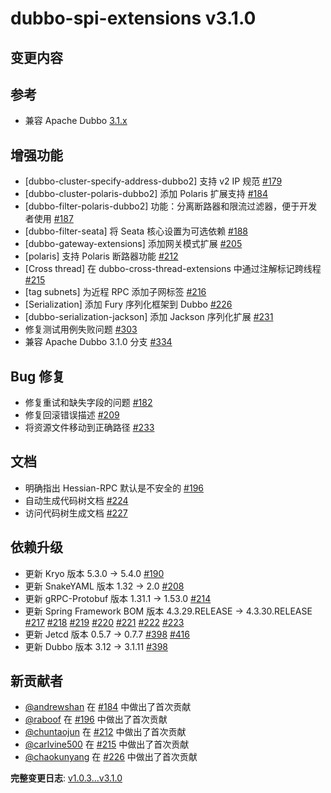 # dubbo-spi-extensions v3.1.0

## 变更内容

## 参考

- 兼容 Apache Dubbo [3.1.x](https://github.com/apache/dubbo/tree/3.1)

## 增强功能

- [dubbo-cluster-specify-address-dubbo2] 支持 v2 IP 规范 [#179](https://github.com/apache/dubbo-spi-extensions/pull/179)
- [dubbo-cluster-polaris-dubbo2] 添加 Polaris 扩展支持 [#184](https://github.com/apache/dubbo-spi-extensions/pull/184)
- [dubbo-filter-polaris-dubbo2] 功能：分离断路器和限流过滤器，便于开发者使用 [#187](https://github.com/apache/dubbo-spi-extensions/pull/187)
- [dubbo-filter-seata] 将 Seata 核心设置为可选依赖 [#188](https://github.com/apache/dubbo-spi-extensions/pull/188)
- [dubbo-gateway-extensions] 添加网关模式扩展 [#205](https://github.com/apache/dubbo-spi-extensions/pull/205)
- [polaris] 支持 Polaris 断路器功能 [#212](https://github.com/apache/dubbo-spi-extensions/pull/212)
- [Cross thread] 在 dubbo-cross-thread-extensions 中通过注解标记跨线程 [#215](https://github.com/apache/dubbo-spi-extensions/pull/215)
- [tag subnets] 为近程 RPC 添加子网标签 [#216](https://github.com/apache/dubbo-spi-extensions/pull/216)
- [Serialization] 添加 Fury 序列化框架到 Dubbo [#226](https://github.com/apache/dubbo-spi-extensions/pull/226)
- [dubbo-serialization-jackson] 添加 Jackson 序列化扩展 [#231](https://github.com/apache/dubbo-spi-extensions/pull/231)
- 修复测试用例失败问题 [#303](https://github.com/apache/dubbo-spi-extensions/pull/303)
- 兼容 Apache Dubbo 3.1.0 分支 [#334](https://github.com/apache/dubbo-spi-extensions/pull/334)

## Bug 修复

- 修复重试和缺失字段的问题 [#182](https://github.com/apache/dubbo-spi-extensions/pull/182)
- 修复回滚错误描述 [#209](https://github.com/apache/dubbo-spi-extensions/pull/209)
- 将资源文件移动到正确路径 [#233](https://github.com/apache/dubbo-spi-extensions/pull/233)

## 文档

- 明确指出 Hessian-RPC 默认是不安全的 [#196](https://github.com/apache/dubbo-spi-extensions/pull/196)
- 自动生成代码树文档 [#224](https://github.com/apache/dubbo-spi-extensions/pull/224)
- 访问代码树生成文档 [#227](https://github.com/apache/dubbo-spi-extensions/pull/227)

## 依赖升级

- 更新 Kryo 版本 5.3.0 -> 5.4.0 [#190](https://github.com/apache/dubbo-spi-extensions/pull/190)
- 更新 SnakeYAML 版本 1.32 -> 2.0 [#208](https://github.com/apache/dubbo-spi-extensions/pull/208)
- 更新 gRPC-Protobuf 版本 1.31.1 -> 1.53.0 [#214](https://github.com/apache/dubbo-spi-extensions/pull/214)
- 更新 Spring Framework BOM 版本 4.3.29.RELEASE -> 4.3.30.RELEASE [#217](https://github.com/apache/dubbo-spi-extensions/pull/217) [#218](https://github.com/apache/dubbo-spi-extensions/pull/218) [#219](https://github.com/apache/dubbo-spi-extensions/pull/219) [#220](https://github.com/apache/dubbo-spi-extensions/pull/220) [#221](https://github.com/apache/dubbo-spi-extensions/pull/221) [#222](https://github.com/apache/dubbo-spi-extensions/pull/222) [#223](https://github.com/apache/dubbo-spi-extensions/pull/223)
- 更新 Jetcd 版本 0.5.7 -> 0.7.7 [#398](https://github.com/apache/dubbo-spi-extensions/pull/398) [#416](https://github.com/apache/dubbo-spi-extensions/pull/416)
- 更新 Dubbo 版本 3.12 -> 3.1.11 [#398](https://github.com/apache/dubbo-spi-extensions/pull/398)

## 新贡献者

- [@andrewshan](https://github.com/andrewshan) 在 [#184](https://github.com/apache/dubbo-spi-extensions/pull/184) 中做出了首次贡献
- [@raboof](https://github.com/raboof) 在 [#196](https://github.com/apache/dubbo-spi-extensions/pull/196) 中做出了首次贡献
- [@chuntaojun](https://github.com/chuntaojun) 在 [#212](https://github.com/apache/dubbo-spi-extensions/pull/212) 中做出了首次贡献
- [@carlvine500](https://github.com/carlvine500) 在 [#215](https://github.com/apache/dubbo-spi-extensions/pull/215) 中做出了首次贡献
- [@chaokunyang](https://github.com/chaokunyang) 在 [#226](https://github.com/apache/dubbo-spi-extensions/pull/226) 中做出了首次贡献

**完整变更日志**: [v1.0.3...v3.1.0](https://github.com/apache/dubbo-spi-extensions/compare/v1.0.3...v3.1.0)
```